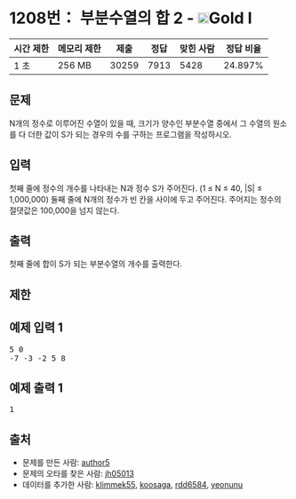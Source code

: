 # 1208번： 부분수열의 합 2 - <img src="https://static.solved.ac/tier_small/15.svg" style="height:20px" />Gold I


| 시간 제한 | 메모리 제한 | 제출 | 정답 | 맞힌 사람 | 정답 비율 |
| --- | --- | --- | --- | --- | --- |
| 1 초 | 256 MB | 30259 | 7913 | 5428 | 24.897% |


## 문제


N개의 정수로 이루어진 수열이 있을 때, 크기가 양수인 부분수열 중에서 그 수열의 원소를 다 더한 값이 S가 되는 경우의 수를 구하는 프로그램을 작성하시오.




## 입력


첫째 줄에 정수의 개수를 나타내는 N과 정수 S가 주어진다. (1 ≤ N ≤ 40, |S| ≤ 1,000,000) 둘째 줄에 N개의 정수가 빈 칸을 사이에 두고 주어진다. 주어지는 정수의 절댓값은 100,000을 넘지 않는다.




## 출력


첫째 줄에 합이 S가 되는 부분수열의 개수를 출력한다.




## 제한




## 예제 입력 1


<pre>5 0
-7 -3 -2 5 8
</pre>


## 예제 출력 1


<pre>1
</pre>






## 출처


- 문제를 만든 사람: [author5](/user/author5)
- 문제의 오타를 찾은 사람: [jh05013](/user/jh05013)
- 데이터를 추가한 사람: [klimmek55](/user/klimmek55), [koosaga](/user/koosaga), [rdd6584](/user/rdd6584), [yeonunu](/user/yeonunu)




